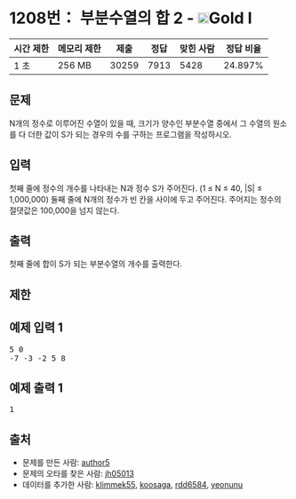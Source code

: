 # 1208번： 부분수열의 합 2 - <img src="https://static.solved.ac/tier_small/15.svg" style="height:20px" />Gold I


| 시간 제한 | 메모리 제한 | 제출 | 정답 | 맞힌 사람 | 정답 비율 |
| --- | --- | --- | --- | --- | --- |
| 1 초 | 256 MB | 30259 | 7913 | 5428 | 24.897% |


## 문제


N개의 정수로 이루어진 수열이 있을 때, 크기가 양수인 부분수열 중에서 그 수열의 원소를 다 더한 값이 S가 되는 경우의 수를 구하는 프로그램을 작성하시오.




## 입력


첫째 줄에 정수의 개수를 나타내는 N과 정수 S가 주어진다. (1 ≤ N ≤ 40, |S| ≤ 1,000,000) 둘째 줄에 N개의 정수가 빈 칸을 사이에 두고 주어진다. 주어지는 정수의 절댓값은 100,000을 넘지 않는다.




## 출력


첫째 줄에 합이 S가 되는 부분수열의 개수를 출력한다.




## 제한




## 예제 입력 1


<pre>5 0
-7 -3 -2 5 8
</pre>


## 예제 출력 1


<pre>1
</pre>






## 출처


- 문제를 만든 사람: [author5](/user/author5)
- 문제의 오타를 찾은 사람: [jh05013](/user/jh05013)
- 데이터를 추가한 사람: [klimmek55](/user/klimmek55), [koosaga](/user/koosaga), [rdd6584](/user/rdd6584), [yeonunu](/user/yeonunu)




